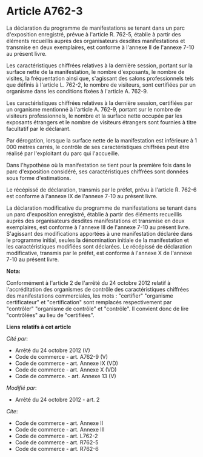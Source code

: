 # Article A762-3

La déclaration du programme de manifestations se tenant dans un parc d'exposition enregistré, prévue à l'article R. 762-5,
établie à partir des éléments recueillis auprès des organisateurs desdites manifestations et transmise en deux exemplaires,
est conforme à l'annexe II de l'annexe 7-10 au présent livre.

Les caractéristiques chiffrées relatives à la dernière session, portant sur la surface nette de la manifestation, le nombre
d'exposants, le nombre de visites, la fréquentation ainsi que, s'agissant des salons professionnels tels que définis à
l'article L. 762-2, le nombre de visiteurs, sont certifiées par un organisme dans les conditions fixées à l'article A.
762-9. 

Les caractéristiques chiffrées relatives à la dernière session, certifiées par un organisme mentionné à l'article A. 762-9,
portant sur le nombre de visiteurs professionnels, le nombre et la surface nette occupée par les exposants étrangers et le
nombre de visiteurs étrangers sont fournies à titre facultatif par le déclarant.

Par dérogation, lorsque la surface nette de la manifestation est inférieure à 1 000 mètres carrés, le contrôle de ses
caractéristiques chiffrées peut être réalisé par l'exploitant du parc qui l'accueille.

Dans l'hypothèse où la manifestation se tient pour la première fois dans le parc d'exposition considéré, ses caractéristiques
chiffrées sont données sous forme d'estimations.

Le récépissé de déclaration, transmis par le préfet, prévu à l'article R. 762-6 est conforme à l'annexe IX de l'annexe 7-10
au présent livre.

La déclaration modificative du programme de manifestations se tenant dans un parc d'exposition enregistré, établie à partir
des éléments recueillis auprès des organisateurs desdites manifestations et transmise en deux exemplaires, est conforme à
l'annexe III de l'annexe 7-10 au présent livre. S'agissant des modifications apportées à une manifestation déclarée dans le
programme initial, seules la dénomination initiale de la manifestation et les caractéristiques modifiées sont déclarées. Le
récépissé de déclaration modificative, transmis par le préfet, est conforme à l'annexe X de l'annexe 7-10 au présent livre.

**Nota:**

Conformément à l'article 2 de l'arrêté du 24 octobre 2012 relatif à l'accréditation des organismes de contrôle des
caractéristiques chiffrées des manifestations commerciales, les mots : "certifier" "organisme certificateur" et
"certification" sont remplacés respectivement par "contrôler" "organisme de contrôle" et "contrôle". Il convient donc de lire
"contrôlées" au lieu de "certifiées".

**Liens relatifs à cet article**

_Cité par_:

  - Arrêté du 24 octobre 2012 (V)
  - Code de commerce - art. A762-9 (V)
  - Code de commerce - art. Annexe IX (VD)
  - Code de commerce - art. Annexe X (VD)
  - Code de commerce. - art. Annexe 13 (V)

_Modifié par_:

  - Arrêté du 24 octobre 2012 - art. 2

_Cite_:

  - Code de commerce - art. Annexe II
  - Code de commerce - art. Annexe III
  - Code de commerce - art. L762-2
  - Code de commerce - art. R762-5
  - Code de commerce - art. R762-6
